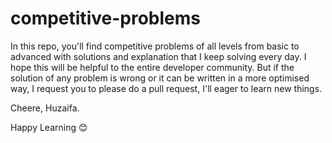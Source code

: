 # competitive-problems
In this repo, you'll find competitive problems of all levels from basic to advanced with solutions and explanation that I keep solving every day. I hope this will be helpful to the entire developer community. But if the solution of any problem is wrong or it can be written in a more optimised way, I request you to please do a pull request, I'll eager to learn new things.

Cheere,
Huzaifa.

Happy Learning 😊
